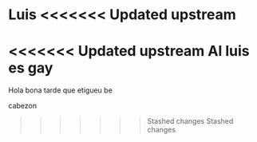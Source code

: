 Luis
<<<<<<< Updated upstream
=======
<<<<<<< Updated upstream
Al luis es gay
=======

Hola bona tarde que etigueu be

cabezon
>>>>>>> Stashed changes
>>>>>>> Stashed changes
